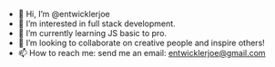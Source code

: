 - 👋 Hi, I’m @entwicklerjoe
- 👀 I’m interested in full stack development. <!-- Javascript, HTML, CSS, Phyton and more -->
- 🌱 I’m currently learning JS basic to pro. <!-- My first programming language :) -->
- 💞️ I’m looking to collaborate on creative people and inspire others! <!-- Not too old to change! -->
- 📫 How to reach me: send me an email: entwicklerjoe@gmail.com

<!---
entwicklerjoe/entwicklerjoe is a ✨ special ✨ repository because its `README.md` (this file) appears on your GitHub profile.
You can click the Preview link to take a look at your changes.
--->
